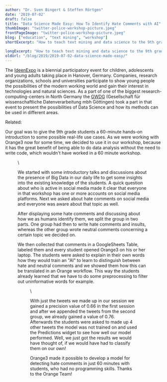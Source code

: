 ```yaml
---
author: "Dr. Sven Bingert & Steffen Rörtgen"
date: '2019-07-02'
draft: false
title: "Data Science Made Easy: How To Identify Hate Comments with AI"
thumbImage: "twitter-police-workshop-picture.jpeg"
frontPageImage: "twitter-police-workshop-picture.jpeg"
blog: ["education", "text mining", "workshop"]
shortExcerpt: "How to teach text mining and data science to the 9th grade students in 60 minutes?"

longExcerpt: "How to teach text mining and data science to the 9th grade students in 60 minutes? With Orange and the analysis of hate speech on social media, of course!"
oldUrl: "/blog/2019/2019-07-02-data-science-made-easy/"
---
```


The [IdeenExpo](https://www.ideenexpo.de/) is a biennial participatory event for children, adolescents and young adults taking place in Hanover, Germany. Companies, research organizations, schools and universities participate to show young people the possibilities of the modern working world and gain their interest in technologies and natural sciences. As a part of one of the biggest research-computing-centers in North Germany the [GWDG](https://www.gwdg.de/home) (Gesellschaft für wissenschaftliche Datenverarbeitung mbh Göttingen) took a part in that event to present the possibilities of Data Science and how its methods can be used in different areas.

Related: <LinkNew url="/blog/2018/09/11/text-workshops-in-ljubljana/" name="Text Workshops in Ljubljana"/>

Our goal was to give the 9th grade students a 60-minute hands-on introduction to some possible real-life use cases. As we were working with Orange3 now for some time, we decided to use it in our workshop, because it has the great benefit of being able to do data analysis without the need to write code, which wouldn't have worked in a 60 minute workshop.

<Figure src="twitter-police-workshop-picture.jpeg" width="80%" caption="" />
\

We started with some introductory talks and discussions about the presence of Big Data in our daily life to get some insights into the existing knowledge of the students. A quick question about who is active in social media made it clear that everyone in that workshop has one or more accounts on social media platforms. Next we asked about hate comments on social media and everyone was aware about that topic as well.

After displaying some hate comments and discussing about how we as humans identify them, we split the group in two parts. One group had then to write hate comments and insults, whereas the other group wrote neutral comments concerning a certain topic we decided on.

We then collected that comments in a GoogleSheets Table, labeled them and every student opened Orange3 on his or her laptop. The students were asked to explain in their own words how they would train an "AI" to learn to distinguish between hate and neutral comments and we showed them how this can be translated in an Orange workflow. This way the students already learned that we have to do some preprocessing to filter out uninformative words for example.

<Figure src="data-science-made-easy-workflow.png" caption="Final workflow." />
\

With just the tweets we made up in our session we gained a precision value of 0.66 in the first session and after we appended the tweets from the second group, we already gained a value of 0.76. Afterwards the students were asked to made up 4 other tweets the model was not trained on and used the Predictions widget to see how well our model performed. Well, we just got the results we would have thought of, if we would have had to classify them on our own!

Orange3 made it possible to develop a model for detecting hate comments in just 60 minutes with students, who had no programming skills. Thanks to the Orange Team!
